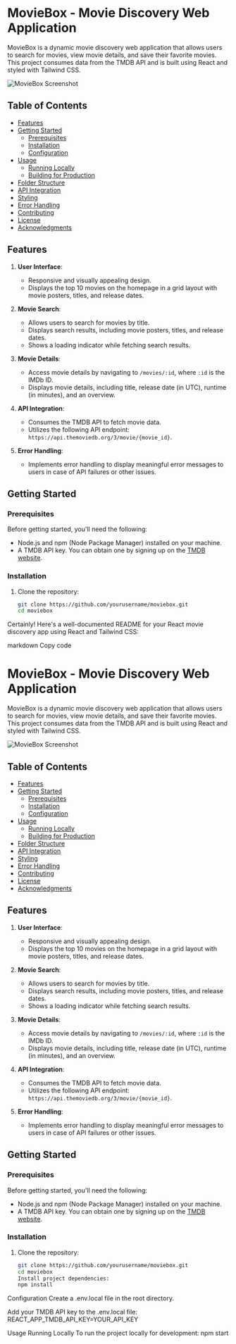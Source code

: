 # MovieBox - Movie Discovery Web Application

MovieBox is a dynamic movie discovery web application that allows users to search for movies, view movie details, and save their favorite movies. This project consumes data from the TMDB API and is built using React and styled with Tailwind CSS.

![MovieBox Screenshot](screenshot.png)

## Table of Contents

-   [Features](#features)
-   [Getting Started](#getting-started)
    -   [Prerequisites](#prerequisites)
    -   [Installation](#installation)
    -   [Configuration](#configuration)
-   [Usage](#usage)
    -   [Running Locally](#running-locally)
    -   [Building for Production](#building-for-production)
-   [Folder Structure](#folder-structure)
-   [API Integration](#api-integration)
-   [Styling](#styling)
-   [Error Handling](#error-handling)
-   [Contributing](#contributing)
-   [License](#license)
-   [Acknowledgments](#acknowledgments)

## Features

1. **User Interface**:

    - Responsive and visually appealing design.
    - Displays the top 10 movies on the homepage in a grid layout with movie posters, titles, and release dates.

2. **Movie Search**:

    - Allows users to search for movies by title.
    - Displays search results, including movie posters, titles, and release dates.
    - Shows a loading indicator while fetching search results.

3. **Movie Details**:

    - Access movie details by navigating to `/movies/:id`, where `:id` is the IMDb ID.
    - Displays movie details, including title, release date (in UTC), runtime (in minutes), and an overview.

4. **API Integration**:

    - Consumes the TMDB API to fetch movie data.
    - Utilizes the following API endpoint: `https://api.themoviedb.org/3/movie/{movie_id}`.

5. **Error Handling**:
    - Implements error handling to display meaningful error messages to users in case of API failures or other issues.

## Getting Started

### Prerequisites

Before getting started, you'll need the following:

-   Node.js and npm (Node Package Manager) installed on your machine.
-   A TMDB API key. You can obtain one by signing up on the [TMDB website](https://www.themoviedb.org/documentation/api).

### Installation

1. Clone the repository:

    ```bash
    git clone https://github.com/yourusername/moviebox.git
    cd moviebox
    ```

Certainly! Here's a well-documented README for your React movie discovery app using React and Tailwind CSS:

markdown
Copy code

# MovieBox - Movie Discovery Web Application

MovieBox is a dynamic movie discovery web application that allows users to search for movies, view movie details, and save their favorite movies. This project consumes data from the TMDB API and is built using React and styled with Tailwind CSS.

![MovieBox Screenshot](screenshot.png)

## Table of Contents

-   [Features](#features)
-   [Getting Started](#getting-started)
    -   [Prerequisites](#prerequisites)
    -   [Installation](#installation)
    -   [Configuration](#configuration)
-   [Usage](#usage)
    -   [Running Locally](#running-locally)
    -   [Building for Production](#building-for-production)
-   [Folder Structure](#folder-structure)
-   [API Integration](#api-integration)
-   [Styling](#styling)
-   [Error Handling](#error-handling)
-   [Contributing](#contributing)
-   [License](#license)
-   [Acknowledgments](#acknowledgments)

## Features

1. **User Interface**:

    - Responsive and visually appealing design.
    - Displays the top 10 movies on the homepage in a grid layout with movie posters, titles, and release dates.

2. **Movie Search**:

    - Allows users to search for movies by title.
    - Displays search results, including movie posters, titles, and release dates.
    - Shows a loading indicator while fetching search results.

3. **Movie Details**:

    - Access movie details by navigating to `/movies/:id`, where `:id` is the IMDb ID.
    - Displays movie details, including title, release date (in UTC), runtime (in minutes), and an overview.

4. **API Integration**:

    - Consumes the TMDB API to fetch movie data.
    - Utilizes the following API endpoint: `https://api.themoviedb.org/3/movie/{movie_id}`.

5. **Error Handling**:
    - Implements error handling to display meaningful error messages to users in case of API failures or other issues.

## Getting Started

### Prerequisites

Before getting started, you'll need the following:

-   Node.js and npm (Node Package Manager) installed on your machine.
-   A TMDB API key. You can obtain one by signing up on the [TMDB website](https://www.themoviedb.org/documentation/api).

### Installation

1. Clone the repository:

    ```bash
    git clone https://github.com/yourusername/moviebox.git
    cd moviebox
    Install project dependencies:
    npm install
    ```

Configuration
Create a .env.local file in the root directory.

Add your TMDB API key to the .env.local file:
REACT_APP_TMDB_API_KEY=YOUR_API_KEY

Usage
Running Locally
To run the project locally for development:
npm start
